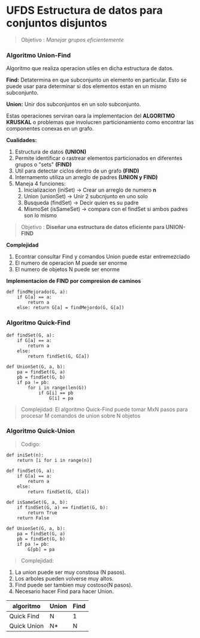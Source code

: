 # UFDS Estructura de datos para conjuntos disjuntos

>Objetivo : *Manejar grupos eficientemente*

### Algoritmo Union-Find
Algoritmo que realiza operacion utiles en dicha estructura de datos.

**Find:** Detatermina en que subconjunto un elemento en particular. Esto se puede usar para determinar si dos elementos estan en un mismo subconjunto.

**Union:** Unir dos subconjuntos en un solo subconjunto.

Estas operaciones serviran oara la implementacion  del **ALGORITMO KRUSKAL** o problemas que involucren particionamiento como encontrar las componentes conexas en un grafo.

**Cualidades:**
1. Estructura de datos **(UNION)**
2. Permite identificar o rastrear elementos particionados en diferentes grupos o "sets" **(FIND)**
3. Util para detectar ciclos dentro de un grafo **(FIND)**
4. Internamento utiliza un arreglo de padres **(UNION y FIND)**
5. Maneja 4 funciones:
    1. Inicializacion (iniSet) -> Crear un arreglo de numero **n**
    2. Union (unionSet) -> Unir 2 subcnjunto en uno solo
    3. Busqueda (findSet) -> Decir quien es su padre
    4. MismoSet (isSameSet) -> compara con el findSet si ambos padres son lo mismo

>Objetivo : **Diseñar una estructura de datos eficiente para UNION-FIND**

**Complejidad**
1. Econtrar consultar Find y comandos Union puede estar entremezclado
2. El numero de operacion M puede ser enorme
3. El numero de objetos N puede ser enorme


**Implementacion de FIND por compresion de caminos**

```
def findMejorado(G, a):
    if G[a] == a:
        return a
    else: return G[a] = findMejordo(G, G[a])
```

### Algoritmo Quick-Find

```
def findSet(G, a):
    if G[a] == a:
        return a
    else:
        return findSet(G, G[a])

def UnionSet(G, a, b):
    pa = findSet(G, a)
    pb = findSet(G, b)
    if pa != pb:
        for i in range(len(G))
            if G[i] == pb
                G[i] = pa
```


>Complejidad: 
El algoritmo Quick-Find puede tomar MxN pasos para procesar M comandos de union sobre N objetos



### Algoritmo Quick-Union

>Codigo:

```
def iniSet(n):
    return [i for i in range(n)]

def findSet(G, a):
    if G[a] == a:
        return a
    else:
        return findSet(G, G[a])

def isSameSet(G, a, b):
    if findSet(G, a) == findSet(G, b):
        return True
    return False

def UnionSet(G, a, b):
    pa = findSet(G, a)
    pb = findSet(G, b)
    if pa != pb:
        G[pb] = pa
```


>Complejidad: 
1. La union puede ser muy constosa (N pasos).
2. Los arboles pueden volverse muy altos.
3. Find puede ser tambien muy costoso(N pasos).
4. Necesario hacer Find para hacer Union.


| algoritmo | Union | Find | 
| ----------- | ------| ----- | 
|  Quick Find      |   N  |    1  |
|  Quick Union      |  N*  |    N  |  
 